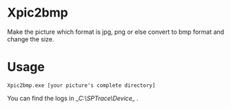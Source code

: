 # Xpic2bmp
Make the picture which format is  jpg, png or else convert to bmp format and change the size.

# Usage
~~~
Xpic2bmp.exe [your picture's complete directory]
~~~
You can find the logs in __C:\SPTrace\Device\__ . 
